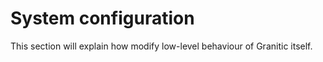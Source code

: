 # System configuration

This section will explain how modify low-level behaviour of Granitic itself.
